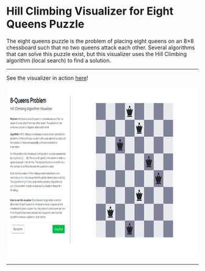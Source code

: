 # Hill Climbing Visualizer for Eight Queens Puzzle
The eight queens puzzle is the problem of placing eight queens on an 8×8 chessboard such that no two queens attack each other. Several algorithms that can solve this puzzle exist, but this visualizer uses the Hill Climbing algorithm (local search) to find a solution.

---

See the visualizer in action [here](https://hill-climb-8queens.herokuapp.com/)!

<img src="/git-img/readme-img.png" width="900" height="450"></img>

---
